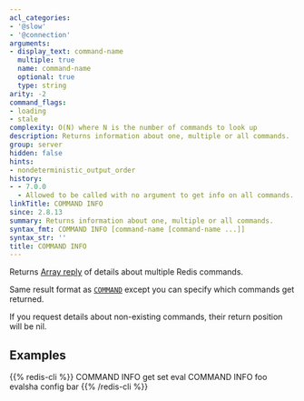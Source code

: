 ```yaml
---
acl_categories:
- '@slow'
- '@connection'
arguments:
- display_text: command-name
  multiple: true
  name: command-name
  optional: true
  type: string
arity: -2
command_flags:
- loading
- stale
complexity: O(N) where N is the number of commands to look up
description: Returns information about one, multiple or all commands.
group: server
hidden: false
hints:
- nondeterministic_output_order
history:
- - 7.0.0
  - Allowed to be called with no argument to get info on all commands.
linkTitle: COMMAND INFO
since: 2.8.13
summary: Returns information about one, multiple or all commands.
syntax_fmt: COMMAND INFO [command-name [command-name ...]]
syntax_str: ''
title: COMMAND INFO
---
```

Returns [Array reply](/docs/reference/protocol-spec#arrays) of details about multiple Redis commands.

Same result format as [`COMMAND`](/commands/command) except you can specify which commands
get returned.

If you request details about non-existing commands, their return
position will be nil.

## Examples

{{% redis-cli %}}
COMMAND INFO get set eval
COMMAND INFO foo evalsha config bar
{{% /redis-cli %}}

